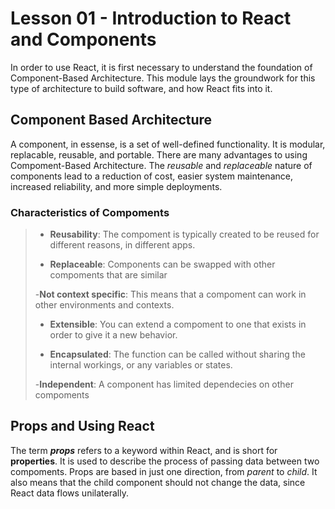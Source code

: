 # Lesson 01 - Introduction to React and Components

In order to use React, it is first necessary to understand the foundation of Component-Based Architecture. This module lays the groundwork for this type of architecture to build software, and how React fits into it.  

## Component Based Architecture  

A component, in essense, is a set of well-defined functionality. It is modular, replacable, reusable, and portable. There are many advantages to using Compoment-Based Architecture. The *reusable* and *replaceable* nature of components lead to a reduction of cost, easier system maintenance, increased reliability, and more simple deployments.  

### Characteristics of Compoments

> - **Reusability**: The compoment is typically created to be reused for different reasons, in different apps.
>
> - **Replaceable**: Components can be swapped with other compoments that are similar
>
> -**Not context specific**: This means that a compoment can work in other environments and contexts.
>
> - **Extensible**: You can extend a compoment to one that exists in order to give it a new behavior.
>
> - **Encapsulated**: The function can be called without sharing the internal workings, or any variables or states.  
>  
> -**Independent**: A component has limited dependecies on other compoments

## Props and Using React

The term ***props*** refers to a keyword within React, and is short for **properties**. It is used to describe the process of passing data between two compoments. Props are based in just one direction, from *parent* to *child*. It also means that the child component should not change the data, since React data flows unilaterally.  



